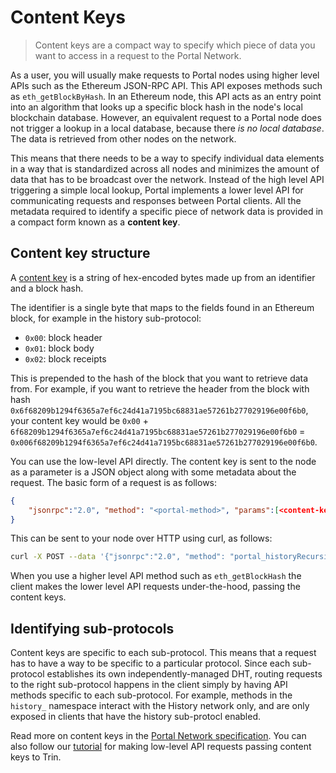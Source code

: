 # Content Keys

> Content keys are a compact way to specify which piece of data you want to access in a request to the Portal Network. 

As a user, you will usually make requests to Portal nodes using higher level APIs such as the Ethereum JSON-RPC API. This API exposes methods such as `eth_getBlockByHash`. In an Ethereum node, this API acts as an entry point into an algorithm that looks up a specific block hash in the node's local blockchain database. However, an equivalent request to a Portal node does not trigger a lookup in a local database, because there *is no local database*. The data is retrieved from other nodes on the network. 

This means that there needs to be a way to specify individual data elements in a way that is standardized across all nodes and minimizes the amount of data that has to be broadcast over the network. Instead of the high level API triggering a simple local lookup, Portal implements a lower level API for communicating requests and responses between Portal clients. All the metadata required to identify a specific piece of network data is provided in a compact form known as a **content key**. 

## Content key structure

A [content key](https://github.com/ethereum/portal-network-specs/blob/master/content-keys-test-vectors.md) is a string of hex-encoded bytes made up from an identifier and a block hash.

The identifier is a single byte that maps to the fields found in an Ethereum block, for example in the history sub-protocol:

- `0x00`: block header
- `0x01`: block body
- `0x02`: block receipts


This is prepended to the hash of the block that you want to retrieve data from. For example, if you want to retrieve the header from the block with hash `0x6f68209b1294f6365a7ef6c24d41a7195bc68831ae57261b277029196e00f6b0`, your content key would be `0x00` + `6f68209b1294f6365a7ef6c24d41a7195bc68831ae57261b277029196e00f6b0` = `0x006f68209b1294f6365a7ef6c24d41a7195bc68831ae57261b277029196e00f6b0`.


You can use the low-level API directly. The content key is sent to the node as a parameter is a JSON object along with some metadata about the request. The basic form of a request is as follows:

```json
{
    "jsonrpc":"2.0", "method": "<portal-method>", "params":[<content-key>], "id":1
}
```

This can be sent to your node over HTTP using curl, as follows:

```sh
curl -X POST --data '{"jsonrpc":"2.0", "method": "portal_historyRecursiveFindContent", "params":["0x006f68209b1294f6365a7ef6c24d41a7195bc68831ae57261b277029196e00f6b0"], "id":1}'
```

When you use a higher level API method such as `eth_getBlockHash` the client makes the lower level API requests under-the-hood, passing the content keys.

## Identifying sub-protocols

Content keys are specific to each sub-protocol. This means that a request has to have a way to be specific to a particular protocol. Since each sub-protocol establishes its own independently-managed DHT, routing requests to the right sub-protocol happens in the client simply by having API methods specific to each sub-protocol. For example, methods in the `history_` namespace interact with the History network only, and are only exposed in clients that have the history sub-protocl enabled.

Read more on content keys in the [Portal Network specification](https://github.com/ethereum/portal-network-specs/blob/master/README.md). You can also follow our [tutorial](../resources/tutorials/query-history.md) for making low-level API requests passing content keys to Trin.

